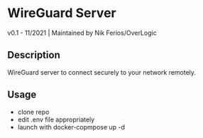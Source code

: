 # WireGuard Server
v0.1 - 11/2021 | Maintained by Nik Ferios/OverLogic

## Description
WireGuard server to connect securely to your network remotely.

## Usage
- clone repo
- edit .env file appropriately
- launch with docker-copmpose up -d
